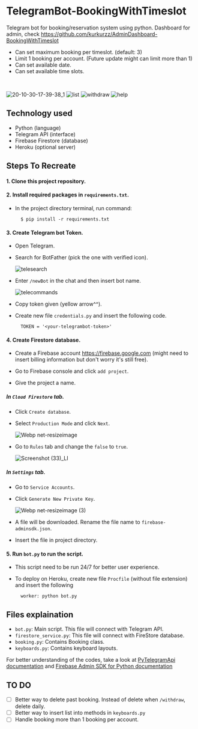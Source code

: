 # TelegramBot-BookingWithTimeslot

Telegram bot for booking/reservation system using python.
Dashboard for admin, check https://github.com/kurkurzz/AdminDashboard-BookingWithTimeslot
- Can set maximum booking per timeslot. (default: 3)
- Limit 1 booking per account. (Future update might can limit more than 1)
- Can set available date.
- Can set available time slots.
<br>

![20-10-30-17-39-38_1](https://user-images.githubusercontent.com/64152220/97693310-372ee400-1a5e-11eb-8bc9-447e9ea98bb8.gif)  ![list](https://user-images.githubusercontent.com/64152220/97693784-e966ab80-1a5e-11eb-8624-dda6a5e14776.gif)  ![withdraw](https://user-images.githubusercontent.com/64152220/97693894-0f8c4b80-1a5f-11eb-99e7-ab0253e90e74.gif)  ![help](https://user-images.githubusercontent.com/64152220/97694847-66465500-1a60-11eb-85e1-ef5220000e88.gif)

## Technology used
- Python (language)
- Telegram API (interface)
- Firebase Firestore (database)
- Heroku (optional server)

## Steps To Recreate
#### 1. Clone this project repository.
#### 2. Install required packages in ```requirements.txt```.
- In the project directory terminal, run command:
  
        $ pip install -r requirements.txt
#### 3. Create Telegram bot Token.
- Open Telegram.

- Search for BotFather (pick the one with verified icon).
 
    ![telesearch](https://user-images.githubusercontent.com/64152220/97678799-a3571b00-1a51-11eb-8486-e33d03d162d3.png)

- Enter ```/newBot``` in the chat and then insert bot name.
  
    ![telecommands](https://user-images.githubusercontent.com/64152220/97679236-40b24f00-1a52-11eb-8c20-2f8f15f70810.jpg)

- Copy token given (yellow arrow^^).

- Create new file ```credentials.py``` and insert the following code.
  
        TOKEN = '<your-telegrambot-token>' 

#### 4. Create Firestore database.
- Create a Firebase account https://firebase.google.com (might need to insert billing information but don't worry it's still free).

- Go to Firebase console and click ```add project```.

- Give the project a name.

##### In ```Cloud Firestore``` tab.
- Click ```Create database```.

- Select ```Production Mode``` and click ```Next```.
 
  ![Webp net-resizeimage](https://user-images.githubusercontent.com/64152220/97683979-c84d8d00-1a55-11eb-918b-9da3ec8232e7.png)

- Go to ```Rules``` tab and change the ```false``` to ```true```.
  
  ![Screenshot (33)_LI](https://user-images.githubusercontent.com/64152220/97685620-53c71e00-1a56-11eb-91aa-0b180e05e34d.jpg)

##### In ```Settings``` tab.

- Go to ```Service Accounts```.

- Click ```Generate New Private Key```.
  
  ![Webp net-resizeimage (3)](https://user-images.githubusercontent.com/64152220/97688492-70178a80-1a57-11eb-96d0-94e97b88a016.png)

- A file will be downloaded. Rename the file name to ```firebase-adminsdk.json```.

- Insert the file in project directory.

#### 5. Run ```bot.py``` to run the script.
- This script need to be run 24/7 for better user experience.
- To deploy on Heroku, create new file ```Procfile``` (without file extension) and insert the following
  
        worker: python bot.py

## Files explaination

- ```bot.py```: Main script. This file will connect with Telegram API.
- ```firestore_service.py```: This file will connect with FireStore database.
- ```booking.py```: Contains Booking class.
- ```keyboards.py```: Contains keyboard layouts.

For better understanding of the codes, take a look at [PyTelegramApi documentation](https://github.com/eternnoir/pyTelegramBotAPI) and [Firebase Admin SDK for Python documentation](https://firebase.google.com/docs/reference/admin/python/firebase_admin.firestore)

## TO DO

- [ ] Better way to delete past booking. Instead of delete when ```/withdraw```, delete daily.
- [ ] Better way to insert list into methods in ```keyboards.py```
- [ ] Handle booking more than 1 booking per account.

